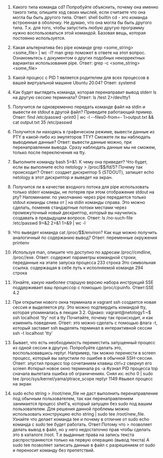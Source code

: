 1. Какого типа команда cd? Попробуйте объяснить, почему она именно такого типа; опишите ход своих мыслей, если считаете что она могла бы быть другого типа.
Ответ: shell builtin
cd - это команда встроенная в оболочку. Не думаю, что она могла бы быть другого типа. Т.к. для того, чтобы запустить любую другую программу нужно воспользоваться этой командой. Базовая вещь, которая постоянно используется.

2. Какая альтернатива без pipe команде grep <some_string> <some_file> | wc -l? man grep поможет в ответе на этот вопрос. Ознакомьтесь с документом о других подобных некорректных вариантах использования pipe.
Ответ: grep -c <some_string> <some_file>

3. Какой процесс с PID 1 является родителем для всех процессов в вашей виртуальной машине Ubuntu 20.04?
Ответ: systemd

4. Как будет выглядеть команда, которая перенаправит вывод stderr ls на другую сессию терминала?
Ответ: ls /test 2>/dev/tty1

5.  Получится ли одновременно передать команде файл на stdin и вывести ее stdout в другой файл? Приведите работающий пример.
Ответ:  find /etc/passwd -print0 | wc -l --files0-from=- 1>output.txt && cat output.txt
35 /etc/passwd

6. Получится ли находясь в графическом режиме, вывести данные из PTY в какой-либо из эмуляторов TTY? Сможете ли вы наблюдать выводимые данные?
Ответ: вывести данные можно, при перенаправлении вывода. Сразу наблюдать данные мы не сможем, только после переключения на tty.

7. Выполните команду bash 5>&1. К чему она приведет? Что будет, если вы выполните echo netology > /proc/$$/fd/5? Почему так происходит?
Ответ: создает дискриптор 5 (STDOUT), запишет echo netology в этот дискриптор и выведет на экран.


8. Получится ли в качестве входного потока для pipe использовать только stderr команды, не потеряв при этом отображение stdout на pty? Напоминаем: по умолчанию через pipe передается только stdout команды слева от | на stdin команды справа. Это можно сделать, поменяв стандартные потоки местами через промежуточный новый дескриптор, который вы научились создавать в предыдущем вопросе.
Ответ: ls /no-such-file /etc/passwd 9>&2 2>&1 1>&9 | wc -l

9. Что выведет команда cat /proc/$$/environ? Как еще можно получить аналогичный по содержанию вывод?
Ответ: переменные окружения 
printenv

10. Используя man, опишите что доступно по адресам /proc/<PID>/cmdline, /proc/<PID>/exe.
Ответ:  содержит параметры командной строки, переданные на этапе запуска процесса 233 строка
Это символьная ссылка. содержащая в себе путь к исполняемой команде
294 строка

11. Узнайте, какую наиболее старшую версию набора инструкций SSE поддерживает ваш процессор с помощью /proc/cpuinfo.
Ответ:SSE 4.2

12. При открытии нового окна терминала и vagrant ssh создается новая сессия и выделяется pty. Это можно подтвердить командой tty, которая упоминалась в лекции 3.2. Однако:
vagrant@netology1:~$ ssh localhost 'tty'
  not a tty
Почитайте, почему так происходит, и как изменить поведение.
Ответ: это можно сделать с помощью флага -t, который заставит ssh выделять терминал в интерактивной сессии
  ssh -t localhost 'tty'

13. Бывает, что есть необходимость переместить запущенный процесс из одной сессии в другую. Попробуйте сделать это, воспользовавшись reptyr. Например, так можно перенести в screen процесс, который вы запустили по ошибке в обычной SSH-сессии.
Ответ: 
  зпустил процесс top
  сочетанием клавиш ctrl+z свернул его
  screen #открыл новое окно терминала
  ps -a #узнал PID процесса top
  сначала вылетала ошибка об ограничениях. Снял их:
  echo 0 | sudo tee /proc/sys/kernel/yama/ptrace_scope
 reptyr 1149 #вывел процесс на экран
14. sudo echo string > /root/new_file не даст выполнить перенаправление под обычным пользователем, так как перенаправлением занимается процесс shell'а, который запущен без sudo под вашим пользователем. Для решения данной проблемы можно использовать конструкцию echo string | sudo tee /root/new_file. Узнайте что делает команда tee и почему в отличие от sudo echo команда с sudo tee будет работать.
Ответ:Потому что > позволяет  делать вывод в файл, но у него недостаточно прав чтобы сделать это в каталоге /root. Т.е выданные права на запись текста распространяются только на первую операцию (вывод текста)
А sudo tee позволяет записать данные в файл с разрешением от sudo и переносит команду без препятствий.

